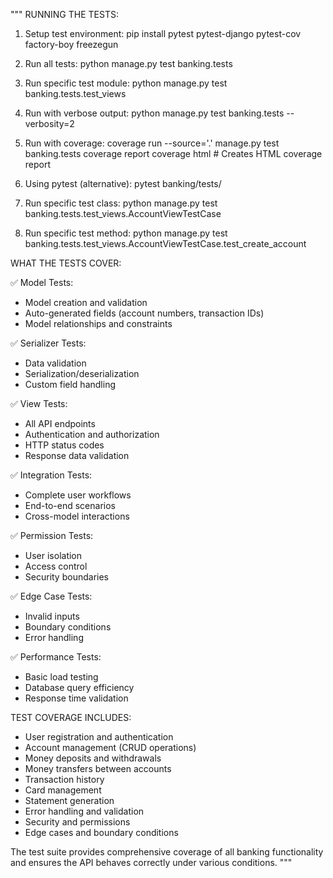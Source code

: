 """
RUNNING THE TESTS:

1. Setup test environment:
   pip install pytest pytest-django pytest-cov factory-boy freezegun

2. Run all tests:
   python manage.py test banking.tests

3. Run specific test module:
   python manage.py test banking.tests.test_views

4. Run with verbose output:
   python manage.py test banking.tests --verbosity=2

5. Run with coverage:
   coverage run --source='.' manage.py test banking.tests
   coverage report
   coverage html  # Creates HTML coverage report

6. Using pytest (alternative):
   pytest banking/tests/

7. Run specific test class:
   python manage.py test banking.tests.test_views.AccountViewTestCase

8. Run specific test method:
   python manage.py test banking.tests.test_views.AccountViewTestCase.test_create_account

WHAT THE TESTS COVER:

✅ Model Tests:
   - Model creation and validation
   - Auto-generated fields (account numbers, transaction IDs)
   - Model relationships and constraints

✅ Serializer Tests:
   - Data validation
   - Serialization/deserialization
   - Custom field handling

✅ View Tests:
   - All API endpoints
   - Authentication and authorization
   - HTTP status codes
   - Response data validation

✅ Integration Tests:
   - Complete user workflows
   - End-to-end scenarios
   - Cross-model interactions

✅ Permission Tests:
   - User isolation
   - Access control
   - Security boundaries

✅ Edge Case Tests:
   - Invalid inputs
   - Boundary conditions
   - Error handling

✅ Performance Tests:
   - Basic load testing
   - Database query efficiency
   - Response time validation

TEST COVERAGE INCLUDES:
- User registration and authentication
- Account management (CRUD operations)
- Money deposits and withdrawals
- Money transfers between accounts
- Transaction history
- Card management
- Statement generation
- Error handling and validation
- Security and permissions
- Edge cases and boundary conditions

The test suite provides comprehensive coverage of all banking functionality
and ensures the API behaves correctly under various conditions.
"""
